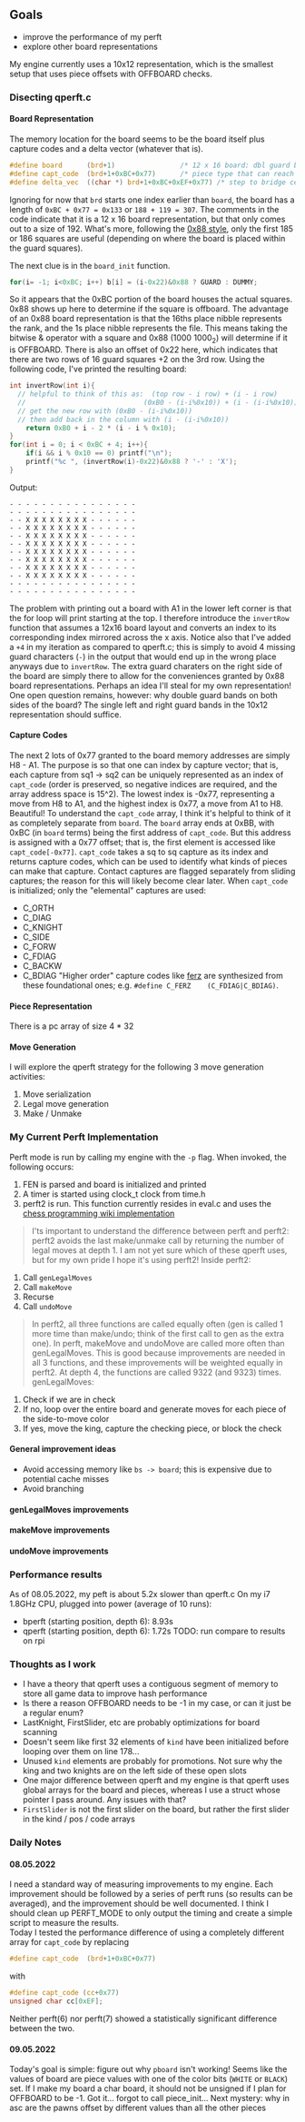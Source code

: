 ## Goals
 * improve the performance of my perft
 * explore other board representations

My engine currently uses a 10x12 representation, which is the smallest setup that uses piece offsets with OFFBOARD checks.

### Disecting qperft.c
#### Board Representation
The memory location for the board seems to be the board itself plus capture codes and a delta vector (whatever that is).
```c
#define board      (brd+1)                /* 12 x 16 board: dbl guard band */
#define capt_code  (brd+1+0xBC+0x77)      /* piece type that can reach this*/
#define delta_vec  ((char *) brd+1+0xBC+0xEF+0x77) /* step to bridge certain vector */
```
Ignoring for now that `brd` starts one index earlier than `board`, the board has a length of `0xBC + 0x77 = 0x133` or `188 + 119 = 307`.  The comments in the code indicate that it is a 12 x 16 board representation, but that only comes out to a size of 192.  What's more, following the [0x88 style](https://www.chessprogramming.org/0x88), only the first 185 or 186 squares are useful (depending on where the board is placed within the guard squares).

The next clue is in the `board_init` function.
```c
for(i= -1; i<0xBC; i++) b[i] = (i-0x22)&0x88 ? GUARD : DUMMY;
```
So it appears that the 0xBC portion of the board houses the actual squares.  0x88 shows up here to determine if the square is offboard.  The advantage of an 0x88 board representation is that the 16ths place nibble represents the rank, and the 1s place nibble represents the file.  This means taking the bitwise & operator with a square and 0x88 (1000 1000<sub>2</sub>) will determine if it is OFFBOARD.
There is also an offset of 0x22 here, which indicates that there are two rows of 16 guard squares +2 on the 3rd row.  Using the following code, I've printed the resulting board:
```c
int invertRow(int i){
  // helpful to think of this as:  (top row - i row) + (i - i row)
  //                             (0xB0 - (i-i%0x10)) + (i - (i-i%0x10))
  // get the new row with (0xB0 - (i-i%0x10))
  // then add back in the column with (i - (i-i%0x10))
	return 0xB0 + i - 2 * (i - i % 0x10);
}
for(int i = 0; i < 0xBC + 4; i++){
	if(i && i % 0x10 == 0) printf("\n");
	printf("%c ", (invertRow(i)-0x22)&0x88 ? '-' : 'X');
}
```
Output:
```
- - - - - - - - - - - - - - - -
- - - - - - - - - - - - - - - -
- - X X X X X X X X - - - - - -
- - X X X X X X X X - - - - - -
- - X X X X X X X X - - - - - -
- - X X X X X X X X - - - - - -
- - X X X X X X X X - - - - - -
- - X X X X X X X X - - - - - -
- - X X X X X X X X - - - - - -
- - X X X X X X X X - - - - - -
- - - - - - - - - - - - - - - -
- - - - - - - - - - - - - - - -
```

The problem with printing out a board with A1 in the lower left corner is that the for loop will print starting at the top.  I therefore introduce the `invertRow` function that assumes a 12x16 board layout and converts an index to its corresponding index mirrored across the x axis.  Notice also that I've added a `+4` in my iteration as compared to qperft.c; this is simply to avoid 4 missing guard characters (`-`) in the output that would end up in the wrong place anyways due to `invertRow`.  The extra guard charaters on the right side of the board are simply there to allow for the conveniences granted by 0x88 board representations.  Perhaps an idea I'll steal for my own representation!  One open question remains, however: why double guard bands on both sides of the board?  The single left and right guard bands in the 10x12 representation should suffice.
#### Capture Codes
The next 2 lots of 0x77 granted to the board memory addresses are simply H8 - A1.  The purpose is so that one can index by capture vector; that is, each capture from sq1 -> sq2 can be uniquely represented as an index of `capt_code` (order is preserved, so negative indices are required, and the array address space is 15^2).  The lowest index is -0x77, representing a move from H8 to A1, and the highest index is 0x77, a move from A1 to H8.  Beautiful!
To understand the `capt_code` array, I think it's helpful to think of it as completely separate from `board`.  The `board` array ends at 0xBB, with 0xBC (in `board` terms) being the first address of `capt_code`.  But this address is assigned with a 0x77 offset; that is, the first element is accessed like `capt_code[-0x77]`.  `capt_code` takes a sq to sq capture as its index and returns capture codes, which can be used to identify what kinds of pieces can make that capture.  Contact captures are flagged separately from sliding captures; the reason for this will likely become clear later.
When `capt_code` is initialized; only the "elemental" captures are used:
- C\_ORTH
- C\_DIAG
- C\_KNIGHT
- C\_SIDE
- C\_FORW
- C\_FDIAG
- C\_BACKW
- C\_BDIAG
"Higher order" capture codes like [ferz](https://en.wikipedia.org/wiki/Ferz) are synthesized from these foundational ones; e.g. `#define C_FERZ    (C_FDIAG|C_BDIAG)`.
#### Piece Representation
There is a pc array of size 4 * 32
#### Move Generation
I will explore the qperft strategy for the following 3 move generation activities:
1. Move serialization
1. Legal move generation
1. Make / Unmake

### My Current Perft Implementation
Perft mode is run by calling my engine with the `-p` flag.  When invoked, the following occurs:
1. FEN is parsed and board is initialized and printed
1. A timer is started using clock\_t clock from time.h
1. perft2 is run.  This function currently resides in eval.c and uses the [chess programming wiki implementation](https://www.chessprogramming.org/Perft)
> I'ts important to understand the difference between perft and perft2: perft2 avoids the last make/unmake call by returning the number of legal moves at depth 1.  I am not yet sure which of these qperft uses, but for my own pride I hope it's using perft2!
Inside perft2:
1. Call `genLegalMoves`
1. Call `makeMove`
1. Recurse
1. Call `undoMove`
> In perft2, all three functions are called equally often (gen is called 1 more time than make/undo; think of the first call to gen as the extra one).  In perft, makeMove and undoMove are called more often than genLegalMoves.  This is good because improvements are needed in all 3 functions, and these improvements will be weighted equally in perft2.
At depth 4, the functions are called 9322 (and 9323) times.
genLegalMoves:
1. Check if we are in check
1. If no, loop over the entire board and generate moves for each piece of the side-to-move color
1. If yes, move the king, capture the checking piece, or block the check

#### General improvement ideas
- Avoid accessing memory like `bs -> board`; this is expensive due to potential cache misses
- Avoid branching
#### genLegalMoves improvements
#### makeMove improvements
#### undoMove improvements

### Performance results
As of 08.05.2022, my peft is about 5.2x slower than qperft.c
On my i7 1.8GHz CPU, plugged into power (average of 10 runs):
- bperft (starting position, depth 6): 8.93s
- qperft (starting position, depth 6): 1.72s
TODO: run compare to results on rpi

### Thoughts as I work
- I have a theory that qperft uses a contiguous segment of memory to store all game data to improve hash performance
- Is there a reason OFFBOARD needs to be -1 in my case, or can it just be a regular enum?
- LastKnight, FirstSlider, etc are probably optimizations for board scanning
- Doesn't seem like first 32 elements of `kind` have been initialized before looping over them on line 178...
- Unused `kind` elements are probably for promotions.  Not sure why the king and two knights are on the left side of these open slots
- One major difference between qperft and my engine is that qperft uses global arrays for the board and pieces, whereas I use a struct whose pointer I pass around.  Any issues with that?
- `FirstSlider` is not the first slider on the board, but rather the first slider in the kind / pos / code arrays

### Daily Notes
#### 08.05.2022
I need a standard way of measuring improvements to my engine.  Each improvement should be followed by a series of perft runs (so results can be averaged), and the improvement should be well documented.  I think I should clean up PERFT\_MODE to only output the timing and create a simple script to measure the results.
<br>
Today I tested the performance difference of using a completely different array for `capt_code` by replacing
```c
#define capt_code  (brd+1+0xBC+0x77)
```
with
```c
#define capt_code (cc+0x77)
unsigned char cc[0xEF];
```
Neither perft(6) nor perft(7) showed a statistically significant difference between the two.
#### 09.05.2022
Today's goal is simple: figure out why `pboard` isn't working!
Seems like the values of board are piece values with one of the color bits (`WHITE` or `BLACK`) set.
If I make my board a char board, it should not be unsigned if I plan for OFFBOARD to be -1.
Got it... forgot to call piece\_init...
Next mystery: why in asc are the pawns offset by different values than all the other pieces
